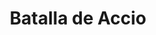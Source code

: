 ﻿---
title: "Batalla de Accio"
permalink: periodes_78.html
layout: periode
dataInici: -31
sidebar: periodes
pares:
  - 63:
    title: "Cuarta guerra civil"
    dataInici: "(-32)"
    dataFi: "(-30)"

fills:
jocsPrincipals:
jocsEscenaris:
jocsEpoca:
  - title: "War Galley"
    bggId: 1894
    escenari: "Actium"

jocsEpocaEscenaris:
---
